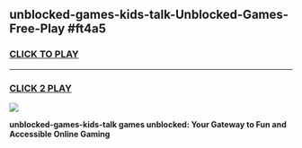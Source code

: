 
## unblocked-games-kids-talk-Unblocked-Games-Free-Play #ft4a5
<h3>
<a href="https://us.freeplayer.one?title=unblocked-games-kids-talk&ref=9M">CLICK TO PLAY</a></h3>
<hr>

<h3>
<a href="https://us.freeplayer.one?title=unblocked-games-kids-talk&ref=9M">CLICK 2 PLAY</a>
  
</h3>

<a href="https://us.freeplayer.one?title=unblocked-games-kids-talk&ref=9M"><img src="https://clearcache.store/games.png"></a>


**unblocked-games-kids-talk games unblocked: Your Gateway to Fun and Accessible Online Gaming**
